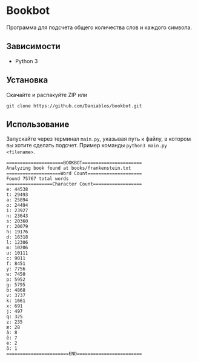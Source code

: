 # Bookbot

Программа для подсчета общего количества слов и каждого символа.

## Зависимости

- Python 3

## Установка

Скачайте и распакуйте ZIP
или
```
git clone https://github.com/Daniablos/bookbot.git
```

##  Использование

Запускайте через терминал `main.py`, указывая путь к файлу, в котором вы хотите сделать подсчет. Пример команды `python3 main.py <filename>`.

```
=====================BOOKBOT======================
Analyzing book found at books/frankenstein.txt
====================Word Count====================
Found 75767 total words
=================Character Count==================
e: 44538
t: 29493
a: 25894
o: 24494
i: 23927
n: 23643
s: 20360
r: 20079
h: 19176
d: 16318
l: 12306
m: 10206
u: 10111
c: 9011
f: 8451
y: 7756
w: 7450
p: 5952
g: 5795
b: 4868
v: 3737
k: 1661
x: 691
j: 497
q: 325
z: 235
æ: 28
â: 8
ê: 7
ë: 2
ô: 1
=======================END========================
```
